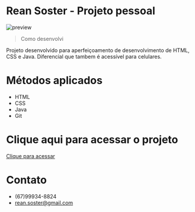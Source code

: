 # Rean Soster - Projeto pessoal 
![preview](./screenshot.png)

> Como desenvolvi

Projeto desenvolvido para aperfeiçoamento de desenvolvimento de HTML, CSS e Java. Diferencial que tambem é acessível para celulares.

# Métodos aplicados 

- HTML
- CSS
- Java 
- Git 

# Clique aqui para acessar o projeto 
[Clique para acessar](https://reansoster.github.io/ReanSoster-projetopessoal/)

# Contato 

- (67)99934-8824
- rean.soster@gmail.com
